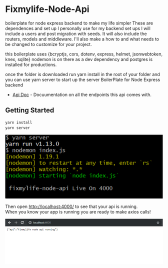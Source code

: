 # Fixmylife-Node-Api
boilerplate for node express backend to make my life simpler
These are dependences and set up I personally use for my backend set ups
I will include a users and post migration with seeds.
It will also include the routers, models and middleware.
I'll also make a how to and what needs to be changed to customize for your project.

this boilerplate uses {bcryptjs, cors, dotenv, express, helmet, jsonwebtoken, knex, sqlite}
nodemon is on there as a dev dependency and postgres is installed for productions.

once the folder is downloaded run yarn install in the root of your folder and you can use yarn server to start up the server
BoilerPlate for Node Express backend

- [Api Doc](https://documenter.getpostman.com/view/7133880/SVfQRUJX?version=latest) - Docuumentation on all the endpoints this api comes with.

## Getting Started

```sh
yarn install
yarn server
```

<p align="center">
  <img src='https://github.com/fixmylifedesigns/images/blob/master/fixmylife-node-api/yarnserver.PNG?raw=true' width='600' alt='yarn server'>
  </p
  
  
Then open [http://localhost:4000/](http://localhost:4000/) to see that your api is running.<br>
When you know your app is running you are ready to make axios calls!

<p align="center">
  <img src='https://github.com/fixmylifedesigns/images/blob/master/fixmylife-node-api/localhost4000.PNG?raw=true' width='600' alt='localhost4000'>
  </p


